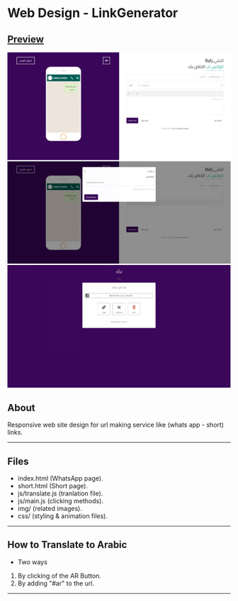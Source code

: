 # Web Design - LinkGenerator

## [Preview](https://abdulmajeed-jamaan.github.io/WebDesign-LinkGenerator/)

![](https://raw.githubusercontent.com/Abdulmajeed-Jamaan/LinkGenerator-WebDesign/master/ReadMe-images/page1.JPG)
![](https://raw.githubusercontent.com/Abdulmajeed-Jamaan/LinkGenerator-WebDesign/master/ReadMe-images/page2.JPG)
![](https://raw.githubusercontent.com/Abdulmajeed-Jamaan/LinkGenerator-WebDesign/master/ReadMe-images/page3.JPG)


## About
Responsive web site design for url making service like (whats app - short) links.
_______________________


## Files
- index.html (WhatsApp page).
- short.html (Short page).
- js/translate.js (tranlation file).
- js/main.js (clicking methods).
- img/ (related images).
- css/ (styling & animation files).
_______________________

## How to Translate to Arabic
  - Two ways
  1. By clicking of the AR Button.
  2. By adding "#ar" to the url.

_______________________


